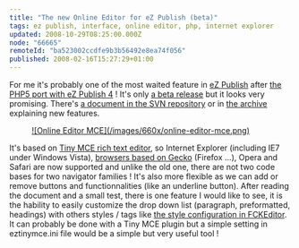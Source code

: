 ```yaml
---
title: "The new Online Editor for eZ Publish (beta)"
tags: ez publish, interface, online editor, php, internet explorer
updated: 2008-10-29T08:25:00.000Z
node: "66665"
remoteId: "ba523002ccdfe9b3b56492e8ea74f056"
published: 2008-02-16T15:27:29+01:00
---
```


For me it's probably one of the most waited feature in [eZ Publish](/tag/ez-publish) after [the PHP5 port with eZ Publish 4](/post/ez-publish-4) ! It's only [a beta release](http://ez.no/developer/contribs/applications/ez_oe_mce) but it looks very promising. There's [a document in the SVN repository](http://svn.ez.no/svn/extensions/eztinymce/trunk/eztinymce/doc/oeMCE_intro.odt) or in [the archive](http://ez.no/content/download/224575/1509861/file/eztinymce0_9.zip) explaining new features.

<figure class="object-center"><a href="/images/online-editor-mce.png">![Online Editor MCE](/images/660x/online-editor-mce.png)
</a></figure>


It's based on [Tiny MCE rich text editor](http://tinymce.moxiecode.com/), so Internet Explorer (including IE7 under Windows Vista), [browsers based on Gecko](http://en.wikipedia.org/wiki/Gecko_%28layout_engine%29#Usage) (Firefox ...), Opera and Safari are now supported and unlike the old one, there are not two code bases for two navigator families ! It's also more flexible as we can add or remove buttons and functionnalities (like an underline button). After reading the document and a small test, there is one feature I would like to see, it is the hability to easily customize the drop down list (paragraph, preformatted, headings) with others styles / tags like [the style configuration in FCKEditor](http://docs.fckeditor.net/FCKeditor_2.x/Developers_Guide/Configuration/Styles). It can probably be done with a Tiny MCE plugin but a simple setting in eztinymce.ini file would be a simple but very useful tool !

